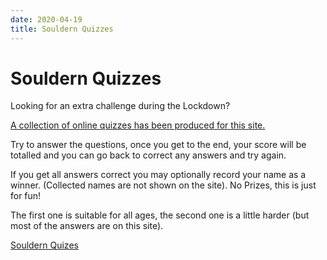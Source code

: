 ```yaml
---
date: 2020-04-19
title: Souldern Quizzes
---
```


# Souldern Quizzes

Looking for an extra challenge during the Lockdown?

[A collection of online quizzes has been produced for this site.](/home/quiz/)

Try to answer the questions, once you get to the end, your score will be totalled and you can go back to correct any answers and try again.

If you get all answers correct you may optionally record your name as a winner.
(Collected names are not shown on the site). No Prizes, this is just for fun!

The first one is suitable for all ages, the second one is a little harder (but most of the answers are on this site).

[Souldern Quizes](/home/quiz/)


